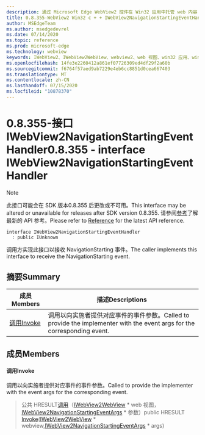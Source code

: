 ```yaml
---
description: 通过 Microsoft Edge WebView2 控件在 Win32 应用中托管 web 内容
title: 0.8.355-WebView2 Win32 c + + IWebView2NavigationStartingEventHandler
author: MSEdgeTeam
ms.author: msedgedevrel
ms.date: 07/14/2020
ms.topic: reference
ms.prod: microsoft-edge
ms.technology: webview
keywords: IWebView2、IWebView2WebView、webview2、web 视图、win32 应用、win32、edge
ms.openlocfilehash: 14fe3e2260412a861ef07726309ed4df29f2a60b
ms.sourcegitcommit: f6764f57aed9ab7229e4eb6cc8851d0cea667403
ms.translationtype: MT
ms.contentlocale: zh-CN
ms.lasthandoff: 07/15/2020
ms.locfileid: "10878370"
---
```

# <span data-ttu-id="01f9e-104">0.8.355-接口 IWebView2NavigationStartingEventHandler</span><span class="sxs-lookup"><span data-stu-id="01f9e-104">0.8.355 - interface IWebView2NavigationStartingEventHandler</span></span> 

> [!NOTE]
> <span data-ttu-id="01f9e-105">此接口可能会在 SDK 版本0.8.355 后更改或不可用。</span><span class="sxs-lookup"><span data-stu-id="01f9e-105">This interface may be altered or unavailable for releases after SDK version 0.8.355.</span></span> <span data-ttu-id="01f9e-106">请参阅[参考](../../../webview2-api-reference.md)了解最新的 API 参考。</span><span class="sxs-lookup"><span data-stu-id="01f9e-106">Please refer to [Reference](../../../webview2-api-reference.md) for the latest API reference.</span></span>

```
interface IWebView2NavigationStartingEventHandler
  : public IUnknown
```

<span data-ttu-id="01f9e-107">调用方实现此接口以接收 NavigationStarting 事件。</span><span class="sxs-lookup"><span data-stu-id="01f9e-107">The caller implements this interface to receive the NavigationStarting event.</span></span>

## <span data-ttu-id="01f9e-108">摘要</span><span class="sxs-lookup"><span data-stu-id="01f9e-108">Summary</span></span>

 <span data-ttu-id="01f9e-109">成员</span><span class="sxs-lookup"><span data-stu-id="01f9e-109">Members</span></span>                        | <span data-ttu-id="01f9e-110">描述</span><span class="sxs-lookup"><span data-stu-id="01f9e-110">Descriptions</span></span>
--------------------------------|---------------------------------------------
[<span data-ttu-id="01f9e-111">调用</span><span class="sxs-lookup"><span data-stu-id="01f9e-111">Invoke</span></span>](#invoke) | <span data-ttu-id="01f9e-112">调用以向实施者提供对应事件的事件参数。</span><span class="sxs-lookup"><span data-stu-id="01f9e-112">Called to provide the implementer with the event args for the corresponding event.</span></span>

## <span data-ttu-id="01f9e-113">成员</span><span class="sxs-lookup"><span data-stu-id="01f9e-113">Members</span></span>

#### <span data-ttu-id="01f9e-114">调用</span><span class="sxs-lookup"><span data-stu-id="01f9e-114">Invoke</span></span> 

<span data-ttu-id="01f9e-115">调用以向实施者提供对应事件的事件参数。</span><span class="sxs-lookup"><span data-stu-id="01f9e-115">Called to provide the implementer with the event args for the corresponding event.</span></span>

> <span data-ttu-id="01f9e-116">公共 HRESULT[调用](#invoke)（[IWebView2WebView](IWebView2WebView.md) \* web 视图，[IWebView2NavigationStartingEventArgs](IWebView2NavigationStartingEventArgs.md) \* 参数）</span><span class="sxs-lookup"><span data-stu-id="01f9e-116">public HRESULT [Invoke](#invoke)([IWebView2WebView](IWebView2WebView.md) \* webview,[IWebView2NavigationStartingEventArgs](IWebView2NavigationStartingEventArgs.md) \* args)</span></span>

